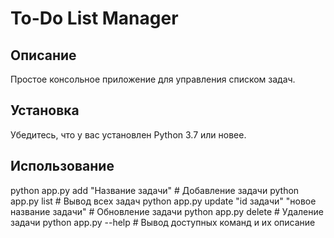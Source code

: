 # To-Do List Manager

## Описание

Простое консольное приложение для управления списком задач.

## Установка

Убедитесь, что у вас установлен Python 3.7 или новее.
## Использование

python app.py add "Название задачи" # Добавление задачи
python app.py list # Вывод всех задач
python app.py update "id задачи" "новое название задачи" # Обновление задачи
python app.py delete # Удаление задачи
python app.py --help # Вывод доступных команд и их описание